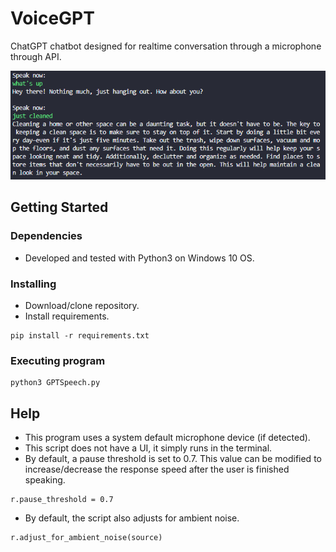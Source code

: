 # VoiceGPT

ChatGPT chatbot designed for realtime conversation through a microphone through API. 

![Screenshot](https://github.com/ckosk/VoiceGPT/blob/main/screenshot.PNG)


## Getting Started

### Dependencies

* Developed and tested with Python3 on Windows 10 OS.

### Installing

* Download/clone repository.
* Install requirements. 
```
pip install -r requirements.txt
```

### Executing program
```
python3 GPTSpeech.py
```

## Help

* This program uses a system default microphone device (if detected).
* This script does not have a UI, it simply runs in the terminal. 
* By default, a pause threshold is set to 0.7. This value can be modified to increase/decrease the response speed after the user is finished speaking.
```
r.pause_threshold = 0.7
``` 
* By default, the script also adjusts for ambient noise.
```
r.adjust_for_ambient_noise(source)
```
